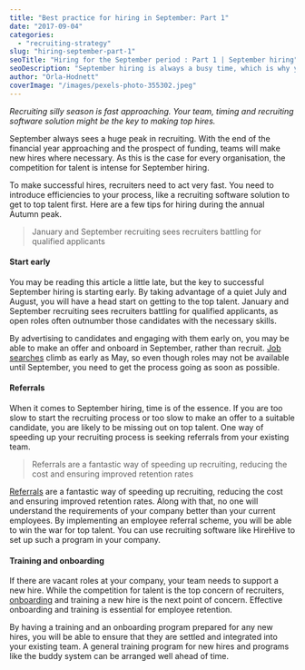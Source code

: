 ```yaml
---
title: "Best practice for hiring in September: Part 1"
date: "2017-09-04"
categories:
  - "recruiting-strategy"
slug: "hiring-september-part-1"
seoTitle: "Hiring for the September period : Part 1 | September hiring"
seoDescription: "September hiring is always a busy time, which is why you need to be ready. See our 3 tips to ensure you make the best hires possible:"
author: "Orla-Hodnett"
coverImage: "/images/pexels-photo-355302.jpeg"
---
```


_Recruiting silly season is fast approaching. Your team, timing and recruiting software solution might be the key to making top hires._

September always sees a huge peak in recruiting. With the end of the financial year approaching and the prospect of funding, teams will make new hires where necessary. As this is the case for every organisation, the competition for talent is intense for September hiring.

To make successful hires, recruiters need to act very fast. You need to introduce efficiencies to your process, like a recruiting software solution to get to top talent first. Here are a few tips for hiring during the annual Autumn peak.

> January and September recruiting sees recruiters battling for qualified applicants

#### **Start early**

You may be reading this article a little late, but the key to successful September hiring is starting early. By taking advantage of a quiet July and August, you will have a head start on getting to the top talent. January and September recruiting sees recruiters battling for qualified applicants, as open roles often outnumber those candidates with the necessary skills.

By advertising to candidates and engaging with them early on, you may be able to make an offer and onboard in September, rather than recruit. [Job searches](https://www.socialtalent.co/blog/latest-research-when-are-the-busiest-months-for-recruitment-activity) climb as early as May, so even though roles may not be available until September, you need to get the process going as soon as possible.

#### **Referrals**

When it comes to September hiring, time is of the essence. If you are too slow to start the recruiting process or too slow to make an offer to a suitable candidate, you are likely to be missing out on top talent. One way of speeding up your recruiting process is seeking referrals from your existing team.

> Referrals are a fantastic way of speeding up recruiting, reducing the cost and ensuring improved retention rates

[Referrals](https://hirehive.com/recruiting-features/employee-referral-tracking/) are a fantastic way of speeding up recruiting, reducing the cost and ensuring improved retention rates. Along with that, no one will understand the requirements of your company better than your current employees. By implementing an employee referral scheme, you will be able to win the war for top talent. You can use recruiting software like HireHive to set up such a program in your company.

#### **Training and onboarding**

If there are vacant roles at your company, your team needs to support a new hire. While the competition for talent is the top concern of recruiters, [onboarding](https://hirehive.com/blog/best-practice-onboarding-new-employees-organisation/) and training a new hire is the next point of concern. Effective onboarding and training is essential for employee retention.

By having a training and an onboarding program prepared for any new hires, you will be able to ensure that they are settled and integrated into your existing team. A general training program for new hires and programs like the buddy system can be arranged well ahead of time.
